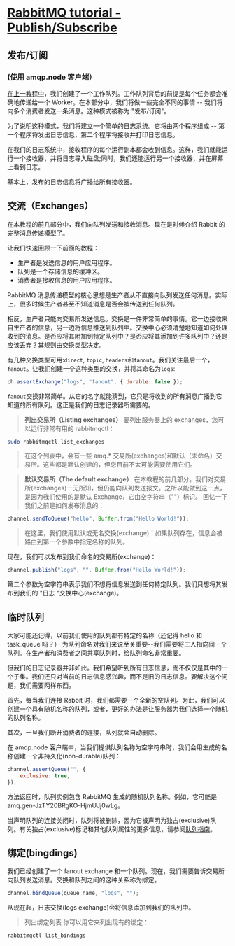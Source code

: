 # [RabbitMQ tutorial - Publish/Subscribe](https://www.rabbitmq.com/tutorials/tutorial-three-javascript)

## 发布/订阅

### (使用 amqp.node 客户端）

[在上一教程中](./工作队列.md)，我们创建了一个工作队列。工作队列背后的前提是每个任务都会准确地传递给一个 Worker。在本部分中，我们将做一些完全不同的事情 -- 我们将向多个消费者发送一条消息。这种模式被称为 "发布/订阅"。

为了说明这种模式，我们将建立一个简单的日志系统。它将由两个程序组成 -- 第一个程序将发出日志信息，第二个程序将接收并打印日志信息。

在我们的日志系统中，接收程序的每个运行副本都会收到信息。这样，我们就能运行一个接收器，并将日志导入磁盘;同时，我们还能运行另一个接收器，并在屏幕上看到日志。

基本上，发布的日志信息将广播给所有接收器。

## 交流（Exchanges）

在本教程的前几部分中，我们向队列发送和接收消息。现在是时候介绍 Rabbit 的完整消息传递模型了。

让我们快速回顾一下前面的教程：

-   生产者是发送信息的用户应用程序。
-   队列是一个存储信息的缓冲区。
-   消费者是接收信息的用户应用程序。

RabbitMQ 消息传递模型的核心思想是生产者从不直接向队列发送任何消息。实际上，很多时候生产者甚至不知道消息是否会被传送到任何队列。

相反，生产者只能向交易所发送信息。交换是一件非常简单的事情。它一边接收来自生产者的信息，另一边将信息推送到队列中。交换中心必须清楚地知道如何处理收到的消息。是否应将其附加到特定队列中？是否应将其添加到许多队列中？还是应该丢弃？其规则由交换类型决定。

有几种交换类型可用:`direct`, `topic`, `headers`和`fanout`。我们关注最后一个，`fanout`。让我们创建一个这种类型的交换，并将其命名为`logs`:

```javascript
ch.assertExchange("logs", "fanout", { durable: false });
```

`fanout`交换非常简单。从它的名字就能猜到，它只是将收到的所有消息广播到它知道的所有队列。这正是我们的日志记录器所需要的。

> **列出交易所（Listing exchanges）**
> 要列出服务器上的 exchanges，您可以运行非常有用的 rabbitmqctl：

```bash
sudo rabbitmqctl list_exchanges
```

> 在这个列表中，会有一些 amq.\* 交易所(exchanges)和默认（未命名）交易所。这些都是默认创建的，但您目前不太可能需要使用它们。

> **默认交易所（The default exchange）**
> 在本教程的前几部分，我们对交易所(exchanges)一无所知，但仍能向队列发送报文。之所以能做到这一点，是因为我们使用的是默认 Exchange，它由空字符串（""）标识。
> 回忆一下我们之前是如何发布消息的：

```javascript
channel.sendToQueue("hello", Buffer.from("Hello World!"));
```

> 在这里，我们使用默认或无名交换(exchange)：如果队列存在，信息会被路由到第一个参数中指定名称的队列。

现在，我们可以发布到我们命名的交易所(exchange)：

```javascript
channel.publish("logs", "", Buffer.from("Hello World!"));
```

第二个参数为空字符串表示我们不想将信息发送到任何特定队列。我们只想将其发布到我们的 "日志 "交换中心(exchange)。

## 临时队列

大家可能还记得，以前我们使用的队列都有特定的名称（还记得 hello 和 task_queue 吗？） 为队列命名对我们来说至关重要--我们需要将工人指向同一个队列。在生产者和消费者之间共享队列时，给队列命名非常重要。

但我们的日志记录器并非如此。我们希望听到所有日志信息，而不仅仅是其中的一个子集。我们还只对当前的日志信息感兴趣，而不是旧的日志信息。要解决这个问题，我们需要两样东西。

首先，每当我们连接 Rabbit 时，我们都需要一个全新的空队列。为此，我们可以创建一个具有随机名称的队列，或者，更好的办法是让服务器为我们选择一个随机的队列名称。

其次，一旦我们断开消费者的连接，队列就会自动删除。

在 amqp.node 客户端中，当我们提供队列名称为空字符串时，我们会用生成的名称创建一个非持久化(non-durable)队列：

```javascript
channel.assertQueue("", {
    exclusive: true,
});
```

方法返回时，队列实例包含 RabbitMQ 生成的随机队列名称。例如，它可能是 amq.gen-JzTY20BRgKO-HjmUJj0wLg。

当声明队列的连接关闭时，队列将被删除，因为它被声明为独占(exclusive)队列。有关独占(exclusive)标记和其他队列属性的更多信息，请参阅[队列指南](https://www.rabbitmq.com/docs/queues)。

## 绑定(bingdings)

我们已经创建了一个 fanout exchange 和一个队列。现在，我们需要告诉交易所向队列发送消息。交换和队列之间的这种关系称为绑定。

```javascript
channel.bindQueue(queue_name, "logs", "");
```

从现在起，日志交换(logs exchange)会将信息添加到我们的队列中。

> 列出绑定列表
> 你可以用它来列出现有的绑定：

```bash
rabbitmqctl list_bindings
```

